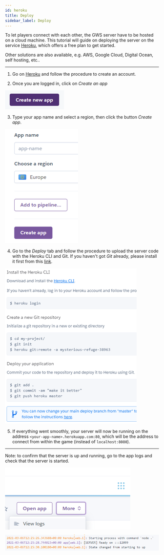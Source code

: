 ```yaml
---
id: heroku
title: Deploy
sidebar_label: Deploy
---
```


To let players connect with each other, the GWS server have to be hosted on a cloud machine. This tutorial will guide on deploying the server on the service [Heroku](https://heroku.com), which offers a free plan to get started.

Other solutions are also available, e.g. AWS, Google Cloud, Digital Ocean, self hosting, etc.. 

---

1. Go on [Heroku](https://signup.heroku.com) and follow the procedure to create an account.

2. Once you are logged in, click on _Create an app_

![Heroku Create App](../../../static/img/heroku-create-app.png)

3. Type your app name and select a region, then click the button _Create app_.

![Heroku App Name](../../../static/img/heroku-app-name.png)

4. Go to the _Deploy_ tab and follow the procedure to upload the server code with the Heroku CLI and Git. If you haven't got _Git_ already, please install it first from this [link](https://git-scm.com/downloads).

![Heroku Deploy](../../../static/img/heroku-deploy.png)

5. If everything went smoothly, your server will now be running on the address `<your-app-name>.herokuapp.com:80`, which will be the address to connect from within the game (instead of `localhost:8080`). 

---

Note: to confirm that the server is up and running, go to the app logs and check that the server is started.

![Heroku Logs](../../../static/img/heroku-logs.png)

![Heroku Logs Server](../../../static/img/heroku-logs-server.png)
